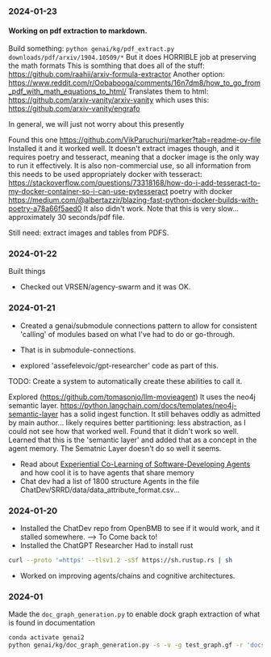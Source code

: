 
### 2024-01-23
####  Working on pdf extraction to markdown.
Build something: 
`python genai/kg/pdf_extract.py downloads/pdf/arxiv/1904.10509/*`
But it does HORRIBLE job at preserving the math formats 
This is somthing that does all of the stuff: https://github.com/raahii/arxiv-formula-extractor
Another option: https://www.reddit.com/r/Oobabooga/comments/16n7dm8/how_to_go_from_pdf_with_math_equations_to_html/
Translates them to html: https://github.com/arxiv-vanity/arxiv-vanity which uses this: https://github.com/arxiv-vanity/engrafo

In general, we will just not worry about this presently 

Found this one https://github.com/VikParuchuri/marker?tab=readme-ov-file
Installed it and it worked well. It doesn't extract images though, and it requires poetry and tesseract, meaning that a docker image is the only way to run it effectively. 
It is also non-commercial use, so all information from this needs to be used appropriately
docker with tesseract: https://stackoverflow.com/questions/73318168/how-do-i-add-tesseract-to-my-docker-container-so-i-can-use-pytesseract
poetry with docker https://medium.com/@albertazzir/blazing-fast-python-docker-builds-with-poetry-a78a66f5aed0
It also didn't work. 
Note that this is very slow... approximately 30 seconds/pdf file. 

Still need: extract images and tables from PDFS. 

### 2024-01-22
Built things
* Checked out VRSEN/agency-swarm and it was OK. 

### 2024-01-21
* Created a genai/submodule connections pattern to allow for consistent 'calling' of modules based on what I've had to do or go-through. 

- That is in submodule-connections. 
* explored 'assefelevoic/gpt-researcher' code as part of this. 

TODO: Create a system to automatically create these abilities to call it. 

Explored (https://github.com/tomasonjo/llm-movieagent)
It uses the neo4j semantic layer. 
https://python.langchain.com/docs/templates/neo4j-semantic-layer
has a solid ingest function. 
It still behaves oddly as admitted by main author... likely requires better partitioning: less abstraction, as I could not see how that worked well.
Found that it didn't work so well. Learned that this is the 'semantic layer' and added that as a concept in the agent memory. The Sematnic Layer doesn't do so well it seems. 

* Read about [Experiential Co-Learning of Software-Developing Agents](https://arxiv.org/pdf/2312.17025.pdf) and how cool it is to have agents that share memory
* Chat dev had a list of 1800 structure Agents in the file ChatDev/SRRD/data/data_attribute_format.csv... 

### 2024-01-20
* Installed the ChatDev repo from OpenBMB to see if it would work, and it stalled somewhere. --> To Come back to!
* Installed the ChatGPT Researcher Had to install rust
```bash
curl --proto '=https' --tlsv1.2 -sSf https://sh.rustup.rs | sh
```
* Worked on improving agents/chains and cognitive architectures. 

### 2024-01
Made the `doc_graph_generation.py` to enable dock graph extraction of what is found in documentation

```bash 
conda activate genai2
python genai/kg/doc_graph_generation.py -s -v -g test_graph.gf -r 'docs'
```